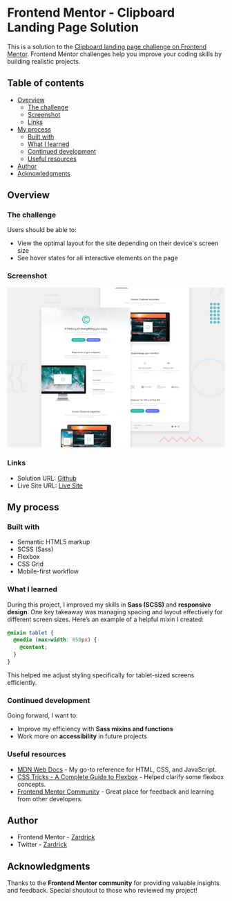 # Frontend Mentor - Clipboard Landing Page Solution

This is a solution to the [Clipboard landing page challenge on Frontend Mentor](https://www.frontendmentor.io/challenges/clipboard-landing-page-5cc9bccd6c4c91111378ecb9). Frontend Mentor challenges help you improve your coding skills by building realistic projects.

## Table of contents

- [Overview](#overview)
  - [The challenge](#the-challenge)
  - [Screenshot](#screenshot)
  - [Links](#links)
- [My process](#my-process)
  - [Built with](#built-with)
  - [What I learned](#what-i-learned)
  - [Continued development](#continued-development)
  - [Useful resources](#useful-resources)
- [Author](#author)
- [Acknowledgments](#acknowledgments)

## Overview

### The challenge

Users should be able to:

- View the optimal layout for the site depending on their device's screen size
- See hover states for all interactive elements on the page

### Screenshot

![Project Screenshot](./design/desktop-preview.jpg)

### Links

- Solution URL: [Github](https://github.com/zardrick/clipboard-landing-page)
- Live Site URL: [Live Site](https://zardrick.github.io/clipboard-landing-page)

## My process

### Built with

- Semantic HTML5 markup
- SCSS (Sass)
- Flexbox
- CSS Grid
- Mobile-first workflow

### What I learned

During this project, I improved my skills in **Sass (SCSS)** and **responsive design**. One key takeaway was managing spacing and layout effectively for different screen sizes. Here’s an example of a helpful mixin I created:

```scss
@mixin tablet {
  @media (max-width: 850px) {
    @content;
  }
}
```

This helped me adjust styling specifically for tablet-sized screens efficiently.

### Continued development

Going forward, I want to:

- Improve my efficiency with **Sass mixins and functions**
- Work more on **accessibility** in future projects

### Useful resources

- [MDN Web Docs](https://developer.mozilla.org/en-US/) - My go-to reference for HTML, CSS, and JavaScript.
- [CSS Tricks - A Complete Guide to Flexbox](https://css-tricks.com/snippets/css/a-guide-to-flexbox/) - Helped clarify some flexbox concepts.
- [Frontend Mentor Community](https://www.frontendmentor.io/) - Great place for feedback and learning from other developers.

## Author

- Frontend Mentor - [Zardrick](https://www.frontendmentor.io/profile/zardrick)
- Twitter - [Zardrick](https://www.twitter.com/zardrick1)

## Acknowledgments

Thanks to the **Frontend Mentor community** for providing valuable insights and feedback. Special shoutout to those who reviewed my project!

